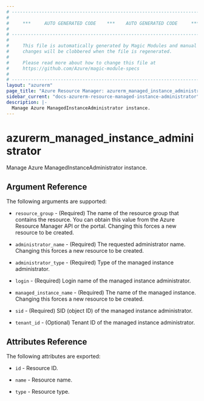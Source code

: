 ```yaml
---
# ----------------------------------------------------------------------------
#
#     ***     AUTO GENERATED CODE    ***    AUTO GENERATED CODE     ***
#
# ----------------------------------------------------------------------------
#
#     This file is automatically generated by Magic Modules and manual
#     changes will be clobbered when the file is regenerated.
#
#     Please read more about how to change this file at
#     https://github.com/Azure/magic-module-specs
#
# ----------------------------------------------------------------------------
layout: "azurerm"
page_title: "Azure Resource Manager: azurerm_managed_instance_administrator"
sidebar_current: "docs-azurerm-resource-managed-instance-administrator"
description: |-
  Manage Azure ManagedInstanceAdministrator instance.
---
```


# azurerm_managed_instance_administrator

Manage Azure ManagedInstanceAdministrator instance.


## Argument Reference

The following arguments are supported:

* `resource_group` - (Required) The name of the resource group that contains the resource. You can obtain this value from the Azure Resource Manager API or the portal. Changing this forces a new resource to be created.

* `administrator_name` - (Required) The requested administrator name. Changing this forces a new resource to be created.

* `administrator_type` - (Required) Type of the managed instance administrator.

* `login` - (Required) Login name of the managed instance administrator.

* `managed_instance_name` - (Required) The name of the managed instance. Changing this forces a new resource to be created.

* `sid` - (Required) SID (object ID) of the managed instance administrator.

* `tenant_id` - (Optional) Tenant ID of the managed instance administrator.

## Attributes Reference

The following attributes are exported:

* `id` - Resource ID.

* `name` - Resource name.

* `type` - Resource type.
